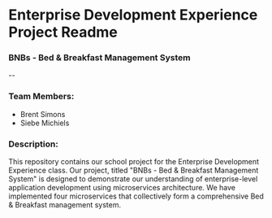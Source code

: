 # Enterprise Development Experience Project Readme
### BNBs - Bed & Breakfast Management System

--

### Team Members:

 - Brent Simons
 - Siebe Michiels

### Description:

This repository contains our school project for the Enterprise Development Experience class. Our project, titled "BNBs - Bed & Breakfast Management System" is designed to demonstrate our understanding of enterprise-level application development using microservices architecture. We have implemented four microservices that collectively form a comprehensive Bed & Breakfast management system.
